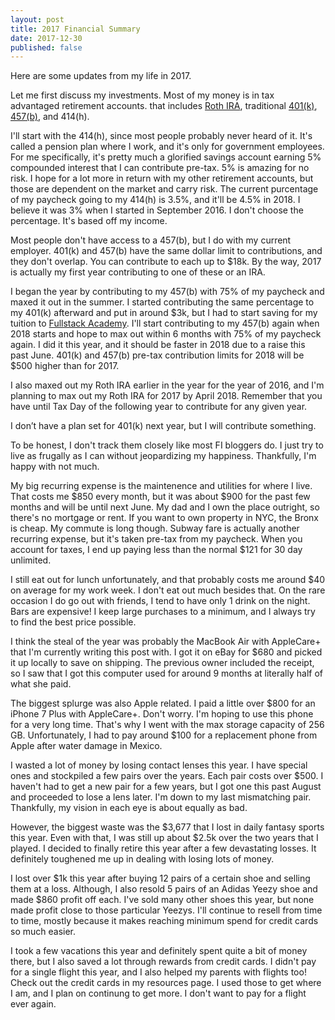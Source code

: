 ```yaml
---
layout: post
title: 2017 Financial Summary
date: 2017-12-30
published: false
---
```

Here are some updates from my life in 2017.

Let me first discuss my investments. Most of my money is in tax advantaged retirement accounts. that includes [Roth IRA](https://en.wikipedia.org/wiki/Roth_IRA), traditional [401(k)](https://en.wikipedia.org/wiki/401(k)), [457(b)](https://en.wikipedia.org/wiki/457_plan), and 414(h).

I'll start with the 414(h), since most people probably never heard of it. It's called a pension plan where I work, and it's only for government employees. For me specifically, it's pretty much a glorified savings account earning 5% compounded interest that I can contribute pre-tax. 5% is amazing for no risk. I hope for a lot more in return with my other retirement accounts, but those are dependent on the market and carry risk. The current purcentage of my paycheck going to my 414(h) is 3.5%, and it'll be 4.5% in 2018. I believe it was 3% when I started in September 2016. I don't choose the percentage. It's based off my income.

Most people don't have access to a 457(b), but I do with my current employer. 401(k) and 457(b) have the same dollar limit to contributions, and they don't overlap. You can contribute to each up to $18k. By the way, 2017 is actually my first year contributing to one of these or an IRA.

I began the year by contributing to my 457(b) with 75% of my paycheck and maxed it out in the summer. I started contributing the same percentage to my 401(k) afterward and put in around $3k, but I had to start saving for my tuition to [Fullstack Academy](https://www.fullstackacademy.com/). I'll start contributing to my 457(b) again when 2018 starts and hope to max out within 6 months with 75% of my paycheck again. I did it this year, and it should be faster in 2018 due to a raise this past June. 401(k) and 457(b) pre-tax contribution limits for 2018 will be $500 higher than for 2017.

I also maxed out my Roth IRA earlier in the year for the year of 2016, and I'm planning to max out my Roth IRA for 2017 by April 2018. Remember that you have until Tax Day of the following year to contribute for any given year.

I don’t have a plan set for 401(k) next year, but I will contribute something. 


To be honest, I don't track them closely like most FI bloggers do. I just try to live as frugally as I can without jeopardizing my happiness. Thankfully, I'm happy with not much.

My big recurring expense is the maintenence and utilities for where I live. That costs me $850 every month, but it was about $900 for the past few months and will be until next June. My dad and I own the place outright, so there's no mortgage or rent. If you want to own property in NYC, the Bronx is cheap. My commute is long though. Subway fare is actually another recurring expense, but it's taken pre-tax from my paycheck. When you account for taxes, I end up paying less than the normal $121 for 30 day unlimited.

I still eat out for lunch unfortunately, and that probably costs me around $40 on average for my work week. I don't eat out much besides that. On the rare occasion I do go out with friends, I tend to have only 1 drink on the night. Bars are expensive! I keep large purchases to a minimum, and I always try to find the best price possible.

I think the steal of the year was probably the MacBook Air with AppleCare+ that I'm currently writing this post with. I got it on eBay for $680 and picked it up locally to save on shipping. The previous owner included the receipt, so I saw that I got this computer used for around 9 months at literally half of what she paid.

The biggest splurge was also Apple related. I paid a little over $800 for an iPhone 7 Plus with AppleCare+. Don't worry. I'm hoping to use this phone for a very long time. That's why I went with the max storage capacity of 256 GB. Unfortunately, I had to pay around $100 for a replacement phone from Apple after water damage in Mexico.

I wasted a lot of money by losing contact lenses this year. I have special ones and stockpiled a few pairs over the years. Each pair costs over $500. I haven't had to get a new pair for a few years, but I got one this past August and proceeded to lose a lens later. I'm down to my last mismatching pair. Thankfully, my vision in each eye is about equally as bad.

However, the biggest waste was the $3,677 that I lost in daily fantasy sports this year. Even with that, I was still up about $2.5k over the two years that I played. I decided to finally retire this year after a few devastating losses. It definitely toughened me up in dealing with losing lots of money. 

I lost over $1k this year after buying 12 pairs of a certain shoe and selling them at a loss. Although, I also resold 5 pairs of an Adidas Yeezy shoe and made $860 profit off each. I've sold many other shoes this year, but none made profit close to those particular Yeezys. I'll continue to resell from time to time, mostly because it makes reaching minimum spend for credit cards so much easier.

I took a few vacations this year and definitely spent quite a bit of money there, but I also saved a lot through rewards from credit cards. I didn't pay for a single flight this year, and I also helped my parents with flights too! Check out the credit cards in my resources page. I used those to get where I am, and I plan on continung to get more. I don't want to pay for a flight ever again.
